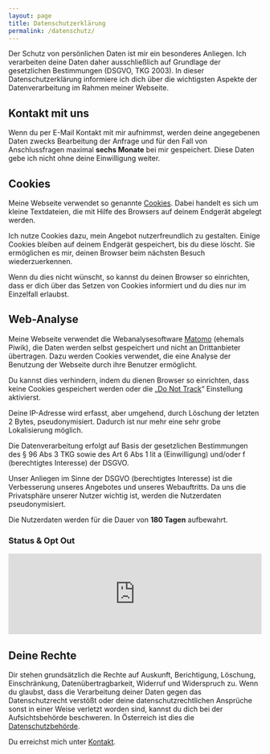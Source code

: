 ```yaml
---
layout: page
title: Datenschutzerklärung
permalink: /datenschutz/
---
```


Der Schutz von persönlichen Daten ist mir ein besonderes Anliegen. Ich verarbeiten deine Daten daher ausschließlich auf Grundlage der gesetzlichen Bestimmungen (DSGVO, TKG 2003). In dieser Datenschutzerklärung informiere ich dich über die wichtigsten Aspekte der Datenverarbeitung im Rahmen meiner Webseite. 


Kontakt mit uns
---------------

Wenn du per E-Mail Kontakt mit mir aufnimmst, werden deine angegebenen Daten zwecks Bearbeitung der Anfrage und für den Fall von Anschlussfragen maximal **sechs Monate** bei mir gespeichert. Diese Daten gebe ich nicht ohne deine Einwilligung weiter.


Cookies
-------

Meine Webseite verwendet so genannte [Cookies](https://de.wikipedia.org/wiki/HTTP-Cookie). Dabei handelt es sich um kleine Textdateien, die mit Hilfe des Browsers auf deinem Endgerät abgelegt werden.

Ich nutze Cookies dazu, mein Angebot nutzerfreundlich zu gestalten. Einige Cookies bleiben auf deinem Endgerät gespeichert, bis du diese löscht. Sie ermöglichen es mir, deinen Browser beim nächsten Besuch wiederzuerkennen.

Wenn du dies nicht wünscht, so kannst du deinen Browser so einrichten, dass er dich über das Setzen von Cookies informiert und du dies nur im Einzelfall erlaubst.


Web-Analyse
-----------

Meine Webseite verwendet die Webanalysesoftware [Matomo](https://matomo.org/) (ehemals Piwik), die Daten werden selbst gespeichert und nicht an Drittanbieter übertragen. Dazu werden Cookies verwendet, die eine Analyse der Benutzung der Webseite durch ihre Benutzer ermöglicht.

Du kannst dies verhindern, indem du dienen Browser so einrichten, dass keine Cookies gespeichert werden oder die „[Do Not Track](https://de.wikipedia.org/wiki/Do_Not_Track_(Software))“ Einstellung aktivierst.

Deine IP-Adresse wird erfasst, aber umgehend, durch Löschung der letzten 2 Bytes, pseudonymisiert. Dadurch ist nur mehr eine sehr grobe Lokalisierung möglich.

Die Datenverarbeitung erfolgt auf Basis der gesetzlichen Bestimmungen des § 96 Abs 3 TKG sowie des Art 6 Abs 1 lit a (Einwilligung) und/oder f (berechtigtes Interesse) der DSGVO.

Unser Anliegen im Sinne der DSGVO (berechtigtes Interesse) ist die Verbesserung unseres Angebotes und unseres Webauftritts. Da uns die Privatsphäre unserer Nutzer wichtig ist, werden die Nutzerdaten pseudonymisiert.

Die Nutzerdaten werden für die Dauer von **180 Tagen** aufbewahrt.


### Status & Opt Out

<iframe style="border: 0; height: 10rem; width: 100%; background-color: lightgrey;" src="https://piwik.petergrassberger.at/index.php?module=CoreAdminHome&action=optOut&language=de"></iframe>


Deine Rechte
-----------

Dir stehen grundsätzlich die Rechte auf Auskunft, Berichtigung, Löschung, Einschränkung, Datenübertragbarkeit, Widerruf und Widerspruch zu. Wenn du glaubst, dass die Verarbeitung deiner Daten gegen das Datenschutzrecht verstößt oder deine datenschutzrechtlichen Ansprüche sonst in einer Weise verletzt worden sind, kannst du dich bei der Aufsichtsbehörde beschweren. In Österreich ist dies die [Datenschutzbehörde](https://www.dsb.gv.at/). 

Du erreichst mich unter [Kontakt](/contact/).
